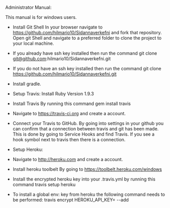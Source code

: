 Administrator Manual:


This manual is for windows users.

- Install Git Shell
		In your browser navigate to https://github.com/hilmario10/Sidannaverkefni
	 	and fork that repository.
		Open git Shell and navigate to a preferred folder to clone the project to your local machine.

- If you already have ssh key installed then run the command
		git clone git@github.com:hilmario10/Sidannaverkefni.git   
- If you do not have an ssh key installed then run the command
		git clone https://github.com/hilmario10/Sidannaverkefni.git

- Install gradle.



- Setup Travis:
		Install Ruby
		Version 1.9.3

- Install Travis
		By running this command 
		gem install travis


- Navigate to https://travis-ci.org and create a account.

- Connect your Travis to GitHub.
		By going into settings in your github you can confirm that a connection between travis and git has been made. This is done by going to Service Hooks and find Travis. If you see a hook symbol next to travis then there is a connection.

- Setup Heroku:

- Navigate to http://heroku.com and create a account.

- Install heroku toolbelt 
		By going to https://toolbelt.heroku.com/windows

- Install the encrypted heroku key into your .travis.yml by running this command
		travis setup heroku

- To install a global env: key from heroku the following command needs to be performed:
		travis encrypt HEROKU_API_KEY=<your _heroku_key>  --add



